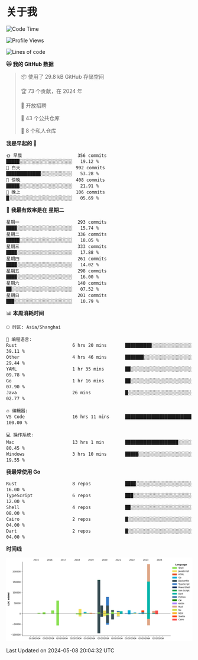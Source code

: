 # 关于我

<!--START_SECTION:waka-->
![Code Time](http://img.shields.io/badge/Code%20Time-2%2C688%20hrs%2022%20mins-blue)

![Profile Views](http://img.shields.io/badge/%E4%B8%AA%E4%BA%BA%E8%B5%84%E6%96%99%E8%A7%82%E7%9C%8B%E6%AC%A1%E6%95%B0-17-blue)

![Lines of code](https://img.shields.io/badge/%E4%BB%8E%E3%80%8CHello%20World%E3%80%8D%E8%B5%B7%E6%88%91%E5%B7%B2%E7%BB%8F%E5%86%99%E4%BA%86-745.5%20thousand%20%E8%A1%8C%E4%BB%A3%E7%A0%81-blue)

**🐱 我的 GitHub 数据** 

> 📦  使用了 29.8 kB GitHub 存储空间 
 > 
> 🏆 73 个贡献，在 2024 年
 > 
> 💼 开放招聘
 > 
> 📜 43 个公共仓库 
 > 
> 🔑 8 个私人仓库 
 > 
**我是早起的 🐤** 

```text
🌞 早晨                     356 commits         █████░░░░░░░░░░░░░░░░░░░░   19.12 % 
🌆 白天                     992 commits         █████████████░░░░░░░░░░░░   53.28 % 
🌃 傍晚                     408 commits         █████░░░░░░░░░░░░░░░░░░░░   21.91 % 
🌙 晚上                     106 commits         █░░░░░░░░░░░░░░░░░░░░░░░░   05.69 % 
```
📅 **我最有效率是在 星期二** 

```text
星期一                      293 commits         ████░░░░░░░░░░░░░░░░░░░░░   15.74 % 
星期二                      336 commits         █████░░░░░░░░░░░░░░░░░░░░   18.05 % 
星期三                      333 commits         ████░░░░░░░░░░░░░░░░░░░░░   17.88 % 
星期四                      261 commits         ████░░░░░░░░░░░░░░░░░░░░░   14.02 % 
星期五                      298 commits         ████░░░░░░░░░░░░░░░░░░░░░   16.00 % 
星期六                      140 commits         ██░░░░░░░░░░░░░░░░░░░░░░░   07.52 % 
星期日                      201 commits         ███░░░░░░░░░░░░░░░░░░░░░░   10.79 % 
```


📊 **本周消耗时间** 

```text
🕑︎ 时区: Asia/Shanghai

💬 编程语言: 
Rust                     6 hrs 20 mins       ██████████░░░░░░░░░░░░░░░   39.11 % 
Other                    4 hrs 46 mins       ███████░░░░░░░░░░░░░░░░░░   29.44 % 
YAML                     1 hr 35 mins        ██░░░░░░░░░░░░░░░░░░░░░░░   09.78 % 
Go                       1 hr 16 mins        ██░░░░░░░░░░░░░░░░░░░░░░░   07.90 % 
Java                     26 mins             █░░░░░░░░░░░░░░░░░░░░░░░░   02.77 % 

🔥 编辑器: 
VS Code                  16 hrs 11 mins      █████████████████████████   100.00 % 

💻 操作系统: 
Mac                      13 hrs 1 min        ████████████████████░░░░░   80.45 % 
Windows                  3 hrs 10 mins       █████░░░░░░░░░░░░░░░░░░░░   19.55 % 
```

**我最常使用 Go** 

```text
Rust                     8 repos             ████░░░░░░░░░░░░░░░░░░░░░   16.00 % 
TypeScript               6 repos             ███░░░░░░░░░░░░░░░░░░░░░░   12.00 % 
Shell                    4 repos             ██░░░░░░░░░░░░░░░░░░░░░░░   08.00 % 
Cairo                    2 repos             █░░░░░░░░░░░░░░░░░░░░░░░░   04.00 % 
Dart                     2 repos             █░░░░░░░░░░░░░░░░░░░░░░░░   04.00 % 
```



**时间线**

![Lines of Code chart](https://raw.githubusercontent.com/catusax/catusax/master/assets/bar_graph.png)


 Last Updated on 2024-05-08 20:04:32 UTC
<!--END_SECTION:waka-->
